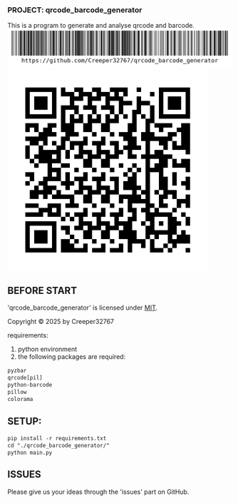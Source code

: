 ### PROJECT: qrcode_barcode_generator

This is a program to generate and analyse qrcode and barcode.
![barcode](./src/barcode.png)
![qrcode](./src/qrcode.png)

## BEFORE START

'qrcode_barcode_generator' is licensed under [MIT](./LICENSE).

Copyright © 2025 by Creeper32767

requirements:

1. python environment
2. the following packages are required:

```
pyzbar
qrcode[pil]
python-barcode
pillow
colorama
```

## SETUP:

```
pip install -r requirements.txt
cd "./qrcode_barcode_generator/"
python main.py
```

## ISSUES

Please give us your ideas through the 'issues' part on GitHub.

